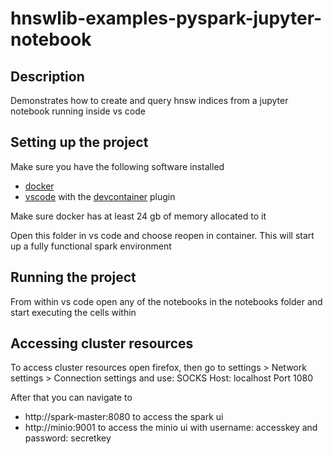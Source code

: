 hnswlib-examples-pyspark-jupyter-notebook
=========================================

## Description

Demonstrates how to create and query hnsw indices from a jupyter notebook running inside vs code

## Setting up the project

Make sure you have the following software installed

- [docker](https://www.docker.com/products/docker-desktop/)
- [vscode](https://code.visualstudio.com/) with the [devcontainer](https://marketplace.visualstudio.com/items?itemName=ms-vscode-remote.remote-containers) plugin

Make sure docker has at least 24 gb of memory allocated to it

Open this folder in vs code and choose reopen in container. This will start up a fully functional spark environment 

## Running the project

From within vs code open any of the notebooks in the notebooks folder and start executing the cells within 

## Accessing cluster resources

To access cluster resources open firefox, then go to settings > Network settings > Connection settings and use:
SOCKS Host: localhost Port 1080

After that you can navigate to

- http://spark-master:8080 to access the spark ui
- http://minio:9001 to access the minio ui with username: accesskey and password: secretkey

